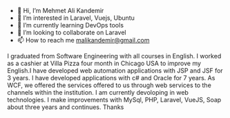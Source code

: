 - 👋 Hi, I’m Mehmet Ali Kandemir
- 👀 I’m interested in Laravel, Vuejs, Ubuntu
- 🌱 I’m currently learning DevOps tools
- 💞️ I’m looking to collaborate on Laravel
- 📫 How to reach me malikandemir@gmail.com

I graduated from Software Engineering with all courses in English. I worked as a cashier at Villa Pizza four month in Chicago USA to improve my English.I have developed web automation applications with JSP and JSF for 3 years. I have developed applications with c# and Oracle for 7 years. As WCF, we offered the services offered to us through web services to the channels within the institution. I am currently devoloping in web technologies. I make improvements with MySql, PHP, Laravel, VueJS, Soap about three years and continues.
Thanks

<!---
malikandemir/malikandemir is a ✨ special ✨ repository because its `README.md` (this file) appears on your GitHub profile.
You can click the Preview link to take a look at your changes.
--->
